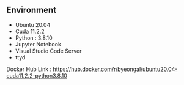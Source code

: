 ## Environment 
* Ubuntu 20.04
* Cuda 11.2.2
* Python : 3.8.10
* Jupyter Notebook
* Visual Studio Code Server
* ttyd

Docker Hub Link : https://hub.docker.com/r/byeongal/ubuntu20.04-cuda11.2.2-python3.8.10